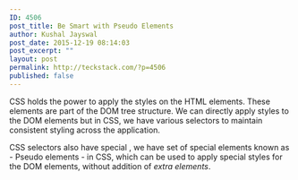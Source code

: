 ```yaml
---
ID: 4506
post_title: Be Smart with Pseudo Elements
author: Kushal Jayswal
post_date: 2015-12-19 08:14:03
post_excerpt: ""
layout: post
permalink: http://teckstack.com/?p=4506
published: false
---
```

CSS holds the power to apply the styles on the HTML elements. These elements are part of the DOM tree structure. We can directly apply styles to the DOM elements but in CSS, we have various selectors to maintain consistent styling across the application.

CSS selectors also have special , we have set of special elements known as - Pseudo elements - in CSS, which can be used to apply special styles for the DOM elements, without addition of <em>extra elements</em>.